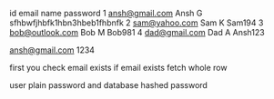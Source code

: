 


id      email               name         password 
1       ansh@gmail.com      Ansh G        sfhbwfjhbfk1hbn3hbeb1fhbnfk
2       sam@yahoo.com       Sam K         Sam194
3       bob@outlook.com     Bob M         Bob981
4       dad@gmail.com        Dad A         Ansh123



ansh@gmail.com      1234

first you check email exists
if email exists fetch whole row 

user plain password and database hashed password
